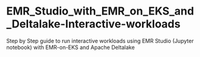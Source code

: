 # EMR_Studio_with_EMR_on_EKS_and_Deltalake-Interactive-workloads

Step by Step guide to run interactive workloads using EMR Studio (Jupyter notebook) with EMR-on-EKS and Apache Deltalake
